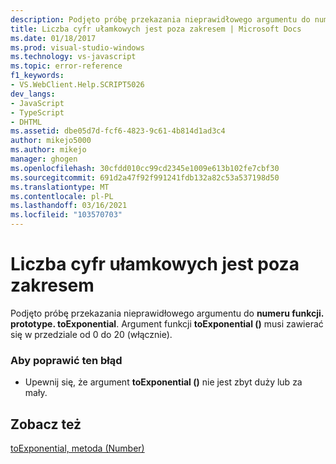 ```yaml
---
description: Podjęto próbę przekazania nieprawidłowego argumentu do numeru funkcji. prototype. toExponential.
title: Liczba cyfr ułamkowych jest poza zakresem | Microsoft Docs
ms.date: 01/18/2017
ms.prod: visual-studio-windows
ms.technology: vs-javascript
ms.topic: error-reference
f1_keywords:
- VS.WebClient.Help.SCRIPT5026
dev_langs:
- JavaScript
- TypeScript
- DHTML
ms.assetid: dbe05d7d-fcf6-4823-9c61-4b814d1ad3c4
author: mikejo5000
ms.author: mikejo
manager: ghogen
ms.openlocfilehash: 30cfdd010cc99cd2345e1009e613b102fe7cbf30
ms.sourcegitcommit: 691d2a47f92f991241fdb132a82c53a537198d50
ms.translationtype: MT
ms.contentlocale: pl-PL
ms.lasthandoff: 03/16/2021
ms.locfileid: "103570703"
---
```

# <a name="the-number-of-fractional-digits-is-out-of-range"></a>Liczba cyfr ułamkowych jest poza zakresem
Podjęto próbę przekazania nieprawidłowego argumentu do **numeru funkcji. prototype. toExponential**. Argument funkcji **toExponential ()** musi zawierać się w przedziale od 0 do 20 (włącznie).  
  
### <a name="to-correct-this-error"></a>Aby poprawić ten błąd  
  
- Upewnij się, że argument **toExponential ()** nie jest zbyt duży lub za mały.  
  
## <a name="see-also"></a>Zobacz też  
 [toExponential, metoda (Number)](https://developer.mozilla.org/docs/Web/JavaScript/Reference/Global_Objects/Number/toexponential)
